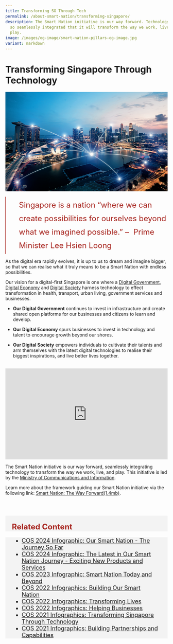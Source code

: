 ```yaml
---
title: Transforming SG Through Tech
permalink: /about-smart-nation/transforming-singapore/
description: The Smart Nation initiative is our way forward. Technology will be
  so seamlessly integrated that it will transform the way we work, live and
  play.
image: /images/og-image/smart-nation-pillars-og-image.jpg
variant: markdown
---
```

# Transforming Singapore Through Technology

![Transforming Singapore Through Technology](/images/abt-smart-nation/singapore-tech.jpg)
<br>

<div style="font-size:24px; font-weight: 400; line-height: 1.75; color: #a6221c; padding: 5px 0px 5px 40px; margin-left: 0; border-left: 2px solid">Singapore is a nation “where we can create possibilities for ourselves beyond what we imagined possible.” –&nbsp; Prime Minister Lee Hsien Loong</div>

As the digital era rapidly evolves, it is up to us to dream and imagine bigger, so that we can realise what it truly means to be a Smart Nation with endless possibilities. 



Our vision for a digital-first Singapore is one where a [Digital Government](/about-smart-nation/digital-government), [Digital Economy](/about-smart-nation/digital-economy) and [Digital Society](/about-smart-nation/digital-society) harness technology to effect transformation in  health, transport, urban living, government services and businesses.

* **Our Digital Government** continues to invest in infrastructure and create shared open platforms for our businesses and citizens to learn and develop. 

* **Our Digital Economy** spurs businesses to invest in technology and talent to encourage growth beyond our shores.

* **Our Digital Society** empowers individuals to cultivate their talents and arm themselves with the latest digital technologies to realise their biggest inspirations, and live better lives together.

<br>

<div style="max-width: 1280px">
    <div style="height: 0;
            overflow: hidden;
            position: relative;
            padding-bottom: 56.25%;">
        <iframe src="https://www.youtube.com/embed/ETAvW3hKtso?si=w_uUpb_vzv-8dHS8" height="720" width="1280" frameborder="0" title="YouTube video player" allow="accelerometer; autoplay; clipboard-write; encrypted-media; gyroscope; picture-in-picture" style="top: 0;
                left: 0;
                right: 0;
                bottom: 0;
                height: 100%;
                border: none;
                max-width: 100%;
                position: absolute;"></iframe>
    </div>
</div>

The Smart Nation initiative is our way forward, seamlessly integrating technology to transform the way we work, live, and play. This initiative is led by the [Ministry of Communications and Information](https://www.mci.gov.sg/).

Learn more about the framework guiding our Smart Nation initiative via the following link: [Smart Nation: The Way Forward(1.4mb)](/files/publications/smart-nation-strategy-nov2018.pdf).

<br><br>

<div class="row" style="font-size:24px; font-weight: 700; color: #a6221c; background-color: #f3f3f3; padding: 20px 0px 0px 20px;"> Related Content</div>

<div class="row" style="font-size:18px ;background-color: #f3f3f3; padding: 0px 25px 0px 20px;">
	<ul>
		<li><a href="/files/press-releases/2024/Our_Smart_Nation_Journey___The_Story_So_Far.pdf">COS 2024 Infographic: Our Smart Nation - The Journey So Far</a></li>
		<li><a href="/files/press-releases/2024/The_Latest_in_Our_Smart_Nation_Journey___Exciting_New_Products_and_Services.pdf">COS 2024 Infographic: The Latest in Our Smart Nation Journey - Exciting New Products and Services</a></li>
		<li><a href="/files/press-releases/2023/cos%202023%20infographic%20-%20smart%20nation%20today%20and%20beyond.pdf">COS 2023 Infographic: Smart Nation Today and Beyond</a></li>
		<li><a href="/files/press-releases/2022/infographic%20-%20building%20our%20smart%20nation%20(cos%202022).pdf">COS 2022 Infographics: Building Our Smart Nation</a></li>
			<li><a href="/files/press-releases/2022/infographic%20-%20transforming%20lives%20(cos%202022).pdf">COS 2022 Infographics: Transforming Lives</a></li>
			<li><a href="/files/press-releases/2022/infographic%20-%20helping%20businesses%20(cos%202022).pdf">COS 2022 Infographics: Helping Businesses</a></li>
			<li><a href="/files/press-releases/2021/transforming-sg-through-tech.pdf">COS 2021 Infographics: Transforming Singapore Through Technology</a></li>
			<li><a href="/files/press-releases/2021/building-partnerships-and-capabilities-for-smart-nation.pdf">COS 2021 Infographics: Building Partnerships and Capabilities</a></li>
	</ul>
</div>